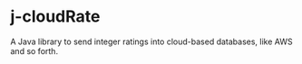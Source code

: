 # j-cloudRate
A Java library to send integer ratings into cloud-based databases, like AWS and so forth.
